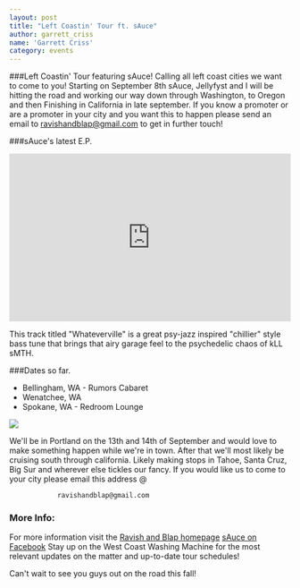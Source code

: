 ```yaml
---
layout: post
title: "Left Coastin' Tour ft. sAuce"
author: garrett_criss
name: 'Garrett Criss'
category: events
---
```


###Left Coastin' Tour featuring sAuce!
Calling all left coast cities we want to come to you! Starting on September 8th sAuce, Jellyfyst and I will be hitting the road and working our way down through Washington, to Oregon and then Finishing in California in late september. If you know a promoter or are a promoter in your city and you want this to happen please send an email to ravishandblap@gmail.com to get in further touch!

###sAuce's latest E.P.
<iframe width="100%" height="300" scrolling="no" frameborder="no" src="https://w.soundcloud.com/player/?url=https%3A//api.soundcloud.com/tracks/152445956&amp;auto_play=false&amp;hide_related=false&amp;show_comments=true&amp;show_user=true&amp;show_reposts=false&amp;visual=true"></iframe>

This track titled "Whateverville" is a great psy-jazz inspired "chillier" style bass tune that brings that airy garage feel to the psychedelic chaos of kLL sMTH.

###Dates so far.

* Bellingham, WA - Rumors Cabaret
* Wenatchee, WA
* Spokane, WA - Redroom Lounge

<img class="pure-img" src="http://westcoastwashingmachine.com/img/leftcoastin.jpg"></img>

We'll be in Portland on the 13th and 14th of September and would love to make something happen while we're in town. After that we'll most likely be cruising south through california. Likely making stops in Tahoe, Santa Cruz, Big Sur and wherever else tickles our fancy. If you would like us to come to your city please email this address @

                ravishandblap@gmail.com




### More Info:
For more information visit the
[Ravish and Blap homepage](http://ravishandblap.com)
[sAuce on Facebook](http://facebook.com/saucebass)
Stay up on the West Coast Washing Machine for the most relevant updates on the matter and up-to-date tour schedules!

Can't wait to see you guys out on the road this fall!

